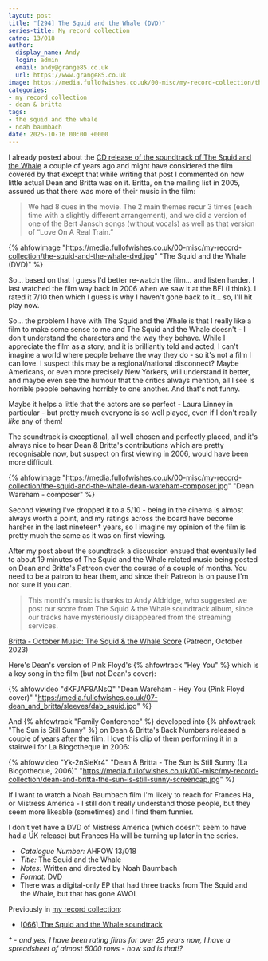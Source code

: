 ```yaml
---
layout: post
title: "[294] The Squid and the Whale (DVD)"
series-title: My record collection
catno: 13/018
author:
  display_name: Andy
  login: admin
  email: andy@grange85.co.uk
  url: https://www.grange85.co.uk
image: https://media.fullofwishes.co.uk/00-misc/my-record-collection/the-squid-and-the-whale-dvd.jpg
categories:
- my record collection
- dean & britta
tags:
- the squid and the whale
- noah baumbach
date: 2025-10-16 00:00 +0000
---
```

I already posted about the [CD release of the soundtrack of The Squid and the Whale](/2023/08/28/my-record-collection-064-the-squid-and-the-whale/) a couple of years ago and might have considered the film covered by that except that while writing that post I commented on how little actual Dean and Britta was on it. Britta, on the mailing list in 2005, assured us that there was more of their music in the film:

<blockquote>
We had 8 cues in the movie. The 2 main themes recur 3 times (each time with a slightly different arrangement), and we did a version of one of the Bert Jansch songs (without vocals) as well as that version of “Love On A Real Train.”
</blockquote>

{% ahfowimage "https://media.fullofwishes.co.uk/00-misc/my-record-collection/the-squid-and-the-whale-dvd.jpg" "The Squid and the Whale (DVD)" %}

So... based on that I guess I'd better re-watch the film... and listen harder. I last watched the film way back in 2006 when we saw it at the BFI (I think). I rated it 7/10 then which I guess is why I haven't gone back to it... so, I'll hit play now.

So... the problem I have with The Squid and the Whale is that I really like a film to make some sense to me and The Squid and the Whale doesn't - I don't understand the characters and the way they behave. While I appreciate the film as a story, and it is brilliantly told and acted, I can't imagine a world where people behave the way they do - so it's not a film I can love. I suspect this may be a regional/national disconnect? Maybe Americans, or even more precisely New Yorkers, will understand it better, and maybe even see the humour that the critics always mention, all I see is horrible people behaving horribly to one another. And that's not funny.

Maybe it helps a little that the actors are so perfect - Laura Linney in particular - but pretty much everyone is so well played, even if I don't really _like_ any of them!

The soundtrack is exceptional, all well chosen and perfectly placed, and it's always nice to hear Dean & Britta's contributions which are pretty recognisable now, but suspect on first viewing in 2006, would have been more difficult.

{% ahfowimage "https://media.fullofwishes.co.uk/00-misc/my-record-collection/the-squid-and-the-whale-dean-wareham-composer.jpg" "Dean Wareham - composer" %}

Second viewing I've dropped it to a 5/10 - being in the cinema is almost always worth a point, and my ratings across the board have become harsher in the last nineteen&dagger; years, so I imagine my opinion of the film is pretty much the same as it was on first viewing. 

After my post about the soundtrack a discussion ensued that eventually led to about 19 minutes of The Squid and the Whale related music being posted on Dean and Britta's Patreon over the course of a couple of months. You need to be a patron to hear them, and since their Patreon is on pause I'm not sure if you can.

<blockquote>
This month's music is thanks to Andy Aldridge, who suggested we post our score from The Squid & the Whale soundtrack album, since our tracks have mysteriously disappeared from the streaming services.    
</blockquote>
<p class="caption"><a href="https://www.patreon.com/posts/october-music-90092538">Britta - October Music: The Squid & the Whale Score</a> (Patreon, October 2023)</p>

Here's Dean's version of Pink Floyd's {% ahfowtrack "Hey You" %} which is a key song in the film (but not Dean's cover):

{% ahfowvideo "dKFJAF9ANsQ" "Dean Wareham - Hey You (Pink Floyd cover)" "https://media.fullofwishes.co.uk/07-dean_and_britta/sleeves/dab_squid.jpg" %}

And {% ahfowtrack "Family Conference" %} developed into {% ahfowtrack "The Sun is Still Sunny" %} on Dean & Britta's Back Numbers released a couple of years after the film. I love this clip of them performing it in a stairwell for La Blogotheque in 2006:

{% ahfowvideo "Yk-2nSieKr4" "Dean & Britta - The Sun is Still Sunny (La Blogotheque, 2006)" "https://media.fullofwishes.co.uk/00-misc/my-record-collection/dean-and-britta-the-sun-is-still-sunny-screencap.jpg" %}

If I want to watch a Noah Baumbach film I'm likely to reach for Frances Ha, or Mistress America - I still don't really understand those people, but they seem more likeable (sometimes) and I find them funnier.

I don't yet have a DVD of Mistress America (which doesn't seem to have had a UK release) but Frances Ha will be turning up later in the series.

 - *Catalogue Number:* AHFOW 13/018
 - *Title:* The Squid and the Whale
 - *Notes:* Written and directed by Noah Baumbach
 - *Format:* DVD
 - There was a digital-only EP that had three tracks from The Squid and the Whale, but that has gone AWOL

Previously in [my record collection](/category/my-record-collection):
 - [[066] The Squid and the Whale soundtrack](/2023/08/28/my-record-collection-064-the-squid-and-the-whale/)

_&dagger; - and yes, I have been rating films for over 25 years now, I have a spreadsheet of almost 5000 rows - how sad is that!?_
